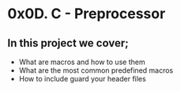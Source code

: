 # 0x0D. C - Preprocessor
## In this project we cover;
- What are macros and how to use them
- What are the most common predefined macros
- How to include guard your header files
